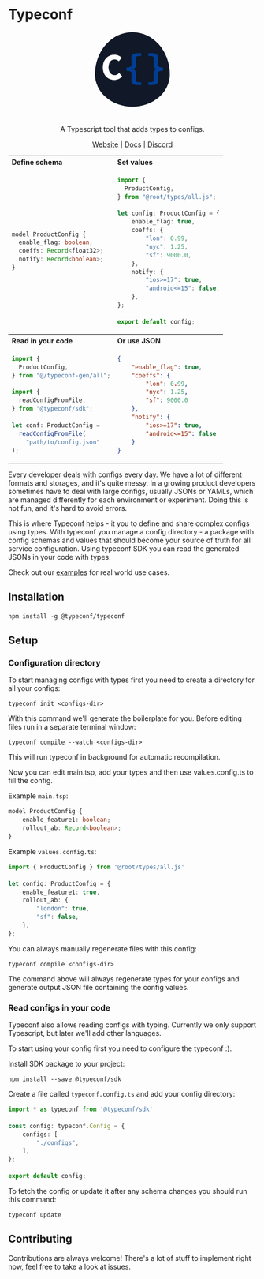 # Typeconf

<div align="center">
    <img src="docs/assets/logo-background.png" alt="logo" width="30%"  style="border-radius: 50%; padding-bottom: 20px"/>

A Typescript tool that adds types to configs.

[Website](https://typeconf.dev) | [Docs](https://docs.typeconf.dev) | [Discord](https://discord.gg/F5d4TjsS8B)

<table>
<tr>
<th align="left">Define schema</th>
<th align="left">Set values</th>
</tr>
<tr>
<td align="left">

```typescript
model ProductConfig {
  enable_flag: boolean;
  coeffs: Record<float32>;
  notify: Record<boolean>;
}
```

</td>
<td align="left">

```typescript
import {
  ProductConfig,
} from "@root/types/all.js";

let config: ProductConfig = {
    enable_flag: true,
    coeffs: {
        "lon": 0.99,
        "nyc": 1.25,
        "sf": 9000.0,
    },
    notify: {
        "ios>=17": true,
        "android<=15": false,
    },
};

export default config;
```

</td>
</tr>
<tr>
<th align="left">Read in your code</th>
<th align="left">Or use JSON</th>
</tr>
<tr>
<td align="left">

```typescript
import {
  ProductConfig,
} from "@/typeconf-gen/all";

import {
  readConfigFromFile,
} from "@typeconf/sdk";

let conf: ProductConfig =
  readConfigFromFile(
    "path/to/config.json"
);
```

</td>
<td align="left">

```json
{
    "enable_flag": true,
    "coeffs": {
        "lon": 0.99,
        "nyc": 1.25,
        "sf": 9000.0
    },
    "notify": {
        "ios>=17": true,
        "android<=15": false
    }
}
```

</td>
</tr>
</table>

</div>

Every developer deals with configs every day. We have a lot of different
formats and storages, and it's quite messy. In a growing product developers
sometimes have to deal with large configs, usually JSONs or YAMLs, which are
managed differently for each environment or experiment. Doing this is not fun,
and it's hard to avoid errors.

This is where Typeconf helps - it you to define and share complex configs using
types. With typeconf you manage a config directory - a package with config
schemas and values that should become your source of truth for all service
configuration. Using typeconf SDK you can read the generated JSONs in your code
with types.

Check out our [examples](examples/README.md) for real world use cases.

## Installation

```
npm install -g @typeconf/typeconf
```

## Setup

### Configuration directory

To start managing configs with types first you need to create a directory for all your configs:

```
typeconf init <configs-dir>
```

With this command we'll generate the boilerplate for you.
Before editing files run in a separate terminal window:

```
typeconf compile --watch <configs-dir>
```
This will run typeconf in background for automatic recompilation.

Now you can edit main.tsp, add your types and then use values.config.ts to fill the config.

Example `main.tsp`:

```typescript
model ProductConfig {
    enable_feature1: boolean;
    rollout_ab: Record<boolean>;
}
```

Example `values.config.ts`:

```typescript
import { ProductConfig } from '@root/types/all.js'

let config: ProductConfig = {
    enable_feature1: true,
    rollout_ab: {
        "london": true,
        "sf": false,
    },
};
```

You can always manually regenerate files with this config:
```
typeconf compile <configs-dir>
```

The command above will always regenerate types for your configs and generate
output JSON file containing the config values.

### Read configs in your code

Typeconf also allows reading configs with typing. Currently we only support
Typescript, but later we'll add other languages.

To start using your config first you need to configure the typeconf :).

Install SDK package to your project:
```
npm install --save @typeconf/sdk
```

Create a file called `typeconf.config.ts` and add your config directory:
```typescript
import * as typeconf from '@typeconf/sdk'

const config: typeconf.Config = {
    configs: [
        "./configs",
    ],
};

export default config;
```

To fetch the config or update it after any schema changes you should run this command:
```
typeconf update
```

## Contributing

Contributions are always welcome! There's a lot of stuff to implement right now, feel free to take a look at issues.

